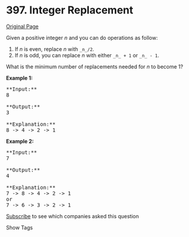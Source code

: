 # 397. Integer Replacement

[Original Page](https://leetcode.com/problems/integer-replacement/)

Given a positive integer _n_ and you can do operations as follow:

1.  If _n_ is even, replace _n_ with `_n_/2`.
2.  If _n_ is odd, you can replace _n_ with either `_n_ + 1` or `_n_ - 1`.

What is the minimum number of replacements needed for _n_ to become 1?

**Example 1:**

<pre>**Input:**
8

**Output:**
3

**Explanation:**
8 -> 4 -> 2 -> 1
</pre>

**Example 2:**

<pre>**Input:**
7

**Output:**
4

**Explanation:**
7 -> 8 -> 4 -> 2 -> 1
or
7 -> 6 -> 3 -> 2 -> 1
</pre>

<div>

[Subscribe](/subscribe/) to see which companies asked this question

</div>

<div>

<div id="tags" class="btn btn-xs btn-warning">Show Tags</div>

<span class="hidebutton" style="display: none;">[Math](/tag/math/)</span></div>